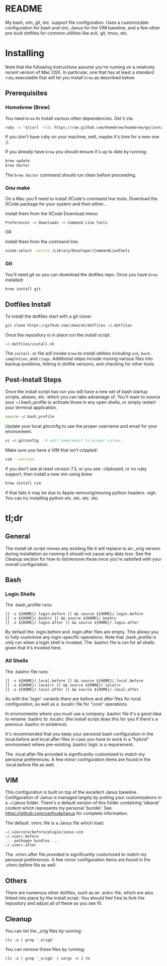 # README

My bash, vim, git, etc. support file configuration. Uses a customizable
configuration for bash and vim, Janus for the VIM baseline, and a few
other pre-built dotfiles for common utilities like ack, git, tmux, etc.

# Installing

Note that the following instructions assume you're running on a relatively
recent version of Mac OSX. In particular, one that has at least a standard
`ruby` executable that will let you install `brew` as described below.

## Prerequisites

### Homebrew (Brew)

You need `brew` to install various other dependencies. Get it via:

```bash
ruby -e "$(curl -fsSL https://raw.github.com/Homebrew/homebrew/go/install)"
```

If you don't have ruby on your machine, well, maybe it's time for a new one ;).

If you already have `brew` you should ensure it's up to date by running:

```bash
brew update
brew doctor
```

The `brew doctor` command should run clean before proceeding.

### Gnu make

On a Mac you'll need to install XCode's command line tools. Download the XCode
package for your system and then either...

Install them from the XCode Download menu:

```
Preferences -> Downloads -> Command Line Tools
```

OR

Install them from the command line:

```bash
xcode-select -switch /Library/Developer/CommandLineTools
```

### Git

You'll need git so you can download the dotfiles repo. Once you have `brew`
installed:

```bash
brew install git
```

## Dotfiles Install

To install the dotfiles start with a git clone:

```bash
git clone https://github.com/idearat/dotfiles ~/.dotfiles
```

Once the repository is in place run the install script:

```
~/.dotfiles/install.sh
```

The `install.sh` file will invoke `brew` to install utilities including `ack`,
`bash-completion`, and `ctags`. Additional steps include moving various files
into backup positions, linking in dotfile versions, and checking for other
tools.


## Post-Install Steps

Once the install script has run you will have a new set of bash startup scripts,
aliases, etc. which you can take advantage of. You'll want to source your
~/.bash\_profile to activate those in any open shells, or simply restart your
terminal application.

```bash
source ~/.bash_profile
```

Update your local gitconfig to use the proper username and email for your
environment.

```bash
vi ~/.gitconfig   # edit name/email to proper values
```

Make sure you have a VIM that isn't crippled:

```bash
vim --version
```

If you don't see at least version 7.3, or you see -clipboard, or no ruby
support, then install a new vim using brew:

```bash
brew install vim
```

If that fails it may be due to Apple removing/moving python headers. sigh. You
can try installing python etc. etc. etc. etc.

# tl;dr

## General

The install.sh script moves any existing file it will replace to an _orig
version during installation so running it should not cause any data loss. See
the Cleanup section for how to list/remove these once you're satisfied with your
overall configuration.

## Bash

### Login Shells

The .bash_profile runs:

    [[ -s ${HOME}/.login.before ]] && source ${HOME}/.login.before
    [[ -s ${HOME}/.bashrc ]] && source ${HOME}/.bashrc
    [[ -s ${HOME}/.login.after ]] && source ${HOME}/.login.after

By default the .login.before and .login.after files are empty.
This allows you to fully customize any login-specific operations. Note
that .bash_profile is only run when a login shell is invoked. The
.bashrc file is run for all shells given that it's invoked here.

### All Shells

The .bashrc file runs:

    [[ -s ${HOME}/.local.before ]] && source ${HOME}/.local.before
    [[ -s ${HOME}/.localrc ]] && source ${HOME}/.localrc
    [[ -s ${HOME}/.local.after ]] && source ${HOME}/.local.after

As with the 'login' variants there are before and after files for local
configuration, as well as a .localrc file for "core" operations.

In environments where you must use a company .bashrc file it's a good idea
to rename .bashrc to .localrc (the install script does this for you if
there's a previous .bashrc in existence).

It's recommended that you keep your personal bash configuration in the
local.before and local.after files in case you have to work in a
"hybrid" environment where pre-existing .bashrc logic is a requirement.

The .local.after file provided is significantly customized to match my
personal preferences. A few minor configuration items are found in the
.local.before file as well.

## VIM

This configuration is built on top of the excellent Janus baseline.
Configuration of Janus is managed largely by putting your customizations
in a ~/.janus folder. There's a default version of this folder
containing 'idearat' content which represents my personal 'bundle'.
See https://github.com/carlhuda/janus for complete information.

The default .vimrc file is a Janus file which load:

    ~/.vim/core/before/plugin/janus.vim
    ~/.vimrc.before
    ... pathogen bundles ...
    ~/.vimrc.after

The .vimrc.after file provided is significantly customized to match
my personal preferences. A few minor configuration items are found in
the .vimrc.before file as well.

## Others

There are numerous other dotfiles, such as an .ackrc file, which are
also linked into place by the install script. You should feel free to
fork the repository and adjust all of these as you see fit.

## Cleanup

You can list the _orig files by running:

    \ls -a | grep '_orig$'

You can remove these files by running:

    \ls -a | grep '_orig$' | xargs -n 1 rm


